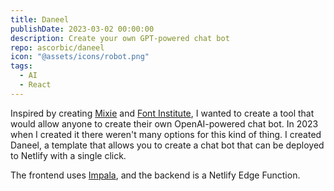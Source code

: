 ```yaml
---
title: Daneel
publishDate: 2023-03-02 00:00:00
description: Create your own GPT-powered chat bot
repo: ascorbic/daneel
icon: "@assets/icons/robot.png"
tags:
  - AI
  - React
---
```


Inspired by creating [Mixie](/projects/mixie) and
[Font Institute](/projects/font-institute), I wanted to create a tool that would
allow anyone to create their own OpenAI-powered chat bot. In 2023 when I created it there weren't many options for this kind of thing. I created Daneel, a template that allows you to create a chat bot that can be deployed to Netlify with a single click.

The frontend uses [Impala](/projects/impala), and the backend is a Netlify Edge
Function.
